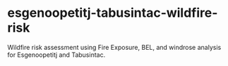# esgenoopetitj-tabusintac-wildfire-risk
Wildfire risk assessment using Fire Exposure, BEL, and windrose analysis for Esgenoopetitj and Tabusintac.
